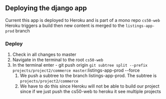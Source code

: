 ## Deploying the django app

Current this app is deployed to Heroku and is part of a mono repo `cs50-web`
Heroku triggers a build then new content is merged to the `listings-app-prod` branch

### Deploy
1. Check in all changes to master
2. Navigate in the terminal to the root `cs50-web`
3. In the terminal enter - git push origin `git subtree split --prefix projects/project2/commerce master`:listings-app-prod --force
   1. We push a subtree to the branch listings-app-prod. The subtree is `projects/project2/commerce`
   2. We have to do this since Heroku will not be able to build our project since if we just push the cs50-web to heroku it see multiple projects


